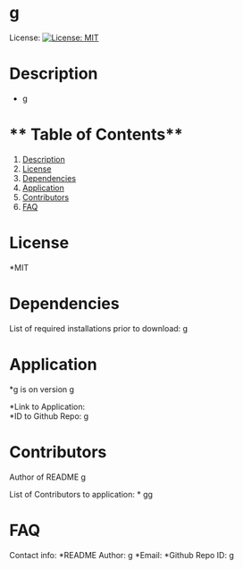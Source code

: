 
  # **g**
  License: [![License: MIT](https://img.shields.io/badge/License-MIT-yellow.svg)](https://opensource.org/licenses/MIT)

  # **Description**
  * g


  # ** Table of Contents**
  1. [Description](#Description)
  2. [License](#License)
  3. [Dependencies](#Dependencies)
  4. [Application](#Application)
  5. [Contributors](#Contributors)
  6. [FAQ](#FAQ)
  
  
  
  

  # **License**

  *MIT

 
  # **Dependencies**
  List of required installations prior to download: g
  
  
  # **Application**
  *g is on version g

  *Link to Application:  
  *ID to Github Repo: g
  
  # **Contributors**
  Author of README g

  List of Contributors to application:
    *  gg
    
  
  # **FAQ**
  Contact info:
    *README Author: g
    *Email: 
    *Github Repo ID: g
  
  
  